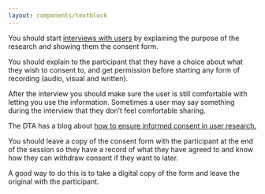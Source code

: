 ```yaml
---
layout: components/textblock
---
```


You should start [interviews with users](#) by explaining the purpose of the research and showing them the consent form.

You should explain to the participant that they have a choice about what they wish to consent to, and get permission before starting any form of recording (audio, visual and written).

After the interview you should make sure the user is still comfortable with letting you use the information. Sometimes a user may say something during the interview that they don’t feel comfortable sharing.

The DTA has a blog about [how to ensure informed consent in user research.](https://www.dta.gov.au/blog/informed-consent-in-user-research/)

You should leave a copy of the consent form with the participant at the end of the session so they have a record of what they have agreed to and know how they can withdraw consent if they want to later.

A good way to do this is to take a digital copy of the form and leave the original with the participant.
